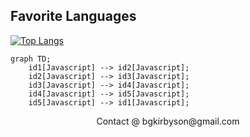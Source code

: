 ## Favorite Languages

[![Top Langs](https://github-readme-stats.vercel.app/api/top-langs/?username=AwesomeMarley)](https://github.com/anuraghazra/github-readme-stats)

```mermaid
graph TD;
    id1[Javascript] --> id2[Javascript];
    id2[Javascript] --> id3[Javascript];
    id3[Javascript] --> id4[Javascript];
    id4[Javascript] --> id5[Javascript];
    id5[Javascript] --> id1[Javascript];
```

<p align="center">
  Contact @ bgkirbyson@gmail.com
</p>
